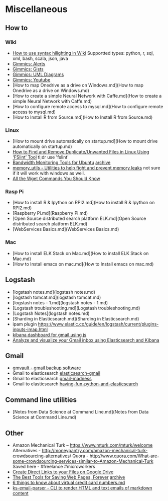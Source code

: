 # Miscellaneous


## How to 


### Wiki
- [How to use syntax hilighting in Wiki](http://dynalon.github.io/mdwiki/#!quickstart.md#Syntax_highlighting) Supportted types: python, r, sql, xml, bash, scala, json, java
- [Gimmics: Alerts](http://dynalon.github.io/mdwiki/#!gimmicks.md#Alerts)
- [Gimmics: Gists](http://dynalon.github.io/mdwiki/#!gimmicks.md#GitHub_Gists)
- [Gimmics: UML Diagrams](http://dynalon.github.io/mdwiki/#!gimmicks.md#UML_Diagrams_via_yUML.me)
- [Gimmics: Youtube](http://dynalon.github.io/mdwiki/#!gimmicks.md#Youtube)
- [How to map Onedrive as a drive on Windows.md](How to map Onedrive as a drive on Windows.md)
- [How to create a simple Neural Network with Caffe.md](How to create a simple Neural Network with Caffe.md)
- [How to configure remote access to mysql.md](How to configure remote access to mysql.md)
- [How to Install R from Source.md](How to Install R from Source.md)

### Linux 
- [How to mount drive automatically on startup.md](How to mount drive automatically on startup.md)
- [How to Find and Remove Duplicate/Unwanted Files in Linux Using ‘FSlint’ Tool](http://www.tecmint.com/fslint-find-and-remove-duplicate-unwanted-files-in-linux/) tl;dr use 'fslint'
- [Bandwidth Monitoring Tools for Ubuntu](http://www.ubuntugeek.com/bandwidth-monitoring-tools-for-ubuntu-users.md) [archive](http://archive.is/L5nkb)
- [memory_utils - Utilities to help fight and prevent memory leaks](https://github.com/jtushman/memory_utils/tree/5ed66173fdddb6de8df92e2eb252e97b83b23350#memory_utils) not sure if it will work with windows as well. 
- [All the Wget Commands You Should Know](http://www.labnol.org/software/wget-command-examples/28750/)



### Rasp Pi 
- [How to install R & Ipython on RPI2.md](How to install R & Ipython on RPI2.md)
- [Raspberry Pi.md](Raspberry Pi.md)
- [Open Source distributed search platform ELK.md](Open Source distributed search platform ELK.md)
- [WebServices Basics.md](WebServices Basics.md)

### Mac 
- [How to install ELK Stack on Mac.md](How to install ELK Stack on Mac.md)
- [How to Install emacs on mac.md](How to Install emacs on mac.md)


## Logstash
- [logstash notes.md](logstash notes.md)
- [logstash tomcat.md](logstash tomcat.md)
- [logstash notes - 1.md](logstash notes - 1.md)
- [Logstash troubleshooting.md](Logstash troubleshooting.md)
- [Logstash Notes](logstash notes.md)
- [Sharding in Elasticsearch.md](Sharding in Elasticsearch.md)
- ipam plugin https://www.elastic.co/guide/en/logstash/current/plugins-inputs-imap.html
- [kibana dashboard for gmail using js](https://gist.github.com/orweinberger/6d519fd5deaf59bed7dc#file-quickstart-js)
- [Analyze and visualize your Gmail inbox using Elasticsearch and Kibana](https://medium.com/@orweinberger/analyze-and-visualize-your-gmail-inbox-using-elasticsearch-and-kibana-88cb4e373c13#.q5fvd8fu6)

## Gmail 
- [gmvault - gmail backup software](https://github.com/gaubert/gmvault)
- Gmail to elasticsearch [elasticsearch-gmail](https://github.com/oliver006/elasticsearch-gmail)
- Gmail to elasticsearch [gmail-madness](https://github.com/comperiosearch/gmail-madness)
- Gmail to elasticsearch [having-fun-python-and-elasticsearch](https://bitquabit.com/post/having-fun-python-and-elasticsearch-part-1/)

## Command line utilities 
- [Notes from Data Science at Command Line.md](Notes from Data Science at Command Line.md)

## Other

- Amazon Mechanical Turk – https://www.mturk.com/mturk/welcome
Alternatives - http://moneypantry.com/amazon-mechanical-turk-crowdsourcing-alternatives/
Quora - http://www.quora.com/What-are-some-crowdsourcing-services-similar-to-Amazon-Mechanical-Turk Saved here - #freelance #microworkers 
- [Create Direct Links to your Files on Google Drive](http://www.labnol.org/internet/direct-links-for-google-drive/28356/)
- [The Best Tools for Saving Web Pages, Forever](http://www.labnol.org/internet/archive-web-pages/20192/) [archive](http://archive.is/yUBKj)
- [6 things to know about virtual credit card numbers.md](http://www.creditcards.com/credit-card-news/virtual-disposable-one-time-credit_card-numbers-1273.php)
- [ks-email-parser - CLI to render HTML and text emails of markdown content](https://github.com/KeepSafe/ks-email-parser)

